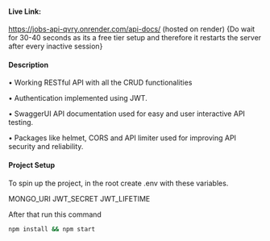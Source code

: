 #### Live Link:

https://jobs-api-qvry.onrender.com/api-docs/ (hosted on render)
{Do wait for 30-40 seconds as its a free tier setup and therefore it restarts the server after every inactive session}

#### Description

• Working RESTful API with all the CRUD functionalities

• Authentication implemented using JWT.

• SwaggerUI API documentation used for easy and user interactive API testing.

• Packages like helmet, CORS and API limiter used for improving API security and reliability.

#### Project Setup

To spin up the project, in the root create .env with these variables.

MONGO_URI
JWT_SECRET
JWT_LIFETIME

After that run this command

```bash
npm install && npm start
```
